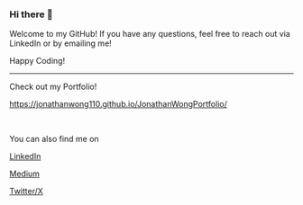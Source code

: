 ### Hi there 👋

Welcome to my GitHub! If you have any questions, feel free to reach out via LinkedIn or by emailing me!

Happy Coding!

---

Check out my Portfolio!

https://jonathanwong110.github.io/JonathanWongPortfolio/

<br>

You can also find me on

[LinkedIn](https://www.linkedin.com/in/jonathanwong3/)

[Medium](https://jonathan-wong.medium.com/)

[Twitter/X](https://twitter.com/JonWCodes)
